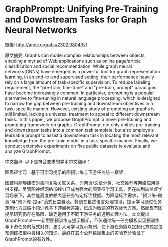 # GraphPrompt: Unifying Pre-Training and Downstream Tasks for Graph Neural Networks

链接: http://arxiv.org/abs/2302.08043v1

原文摘要:
Graphs can model complex relationships between objects, enabling a myriad of
Web applications such as online page/article classification and social
recommendation. While graph neural networks(GNNs) have emerged as a powerful
tool for graph representation learning, in an end-to-end supervised setting,
their performance heavily rely on a large amount of task-specific supervision.
To reduce labeling requirement, the "pre-train, fine-tune" and "pre-train,
prompt" paradigms have become increasingly common. In particular, prompting is
a popular alternative to fine-tuning in natural language processing, which is
designed to narrow the gap between pre-training and downstream objectives in a
task-specific manner. However, existing study of prompting on graphs is still
limited, lacking a universal treatment to appeal to different downstream tasks.
In this paper, we propose GraphPrompt, a novel pre-training and prompting
framework on graphs. GraphPrompt not only unifies pre-training and downstream
tasks into a common task template, but also employs a learnable prompt to
assist a downstream task in locating the most relevant knowledge from the
pre-train model in a task-specific manner. Finally, we conduct extensive
experiments on five public datasets to evaluate and analyze GraphPrompt.

中文翻译:
以下是符合要求的学术中文翻译：

图表征学习：基于可学习提示的图预训练与下游任务统一框架

图结构能够建模对象间复杂关联关系，为网页/文章分类、社交推荐等网络应用提供支撑。尽管图神经网络(GNN)已成为强大的图表征学习工具，但在端到端监督学习场景下，其性能高度依赖大量任务特定标注数据。为降低标注需求，"预训练-微调"与"预训练-提示"范式日益普及。特别在自然语言处理领域，提示学习通过任务定制化方式缩小预训练与下游目标差距，已成为微调的有效替代方案。然而现有图提示研究仍存在局限，缺乏适用于不同下游任务的通用处理方法。本文提出GraphPrompt——新型图预训练与提示框架，不仅通过统一任务模板实现预训练与下游任务的范式对齐，更引入可学习提示机制，使下游任务能以定制化方式定位预训练模型中最相关的知识。最终在五个公开数据集上的实验充分验证了GraphPrompt的有效性。


